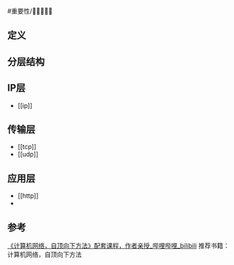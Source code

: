 #重要性/🌟🌟🌟🌟🌟


## 定义

## 分层结构

## IP层
* [[ip]]

## 传输层
* [[tcp]]
* [[udp]]

## 应用层
* [[http]]
* 


## 参考
[《计算机网络，自顶向下方法》配套课程，作者亲授\_哔哩哔哩\_bilibili](https://www.bilibili.com/video/BV1mb4y1d7K7/?spm_id_from=333.337.search-card.all.click&vd_source=551a62963ee3cb8626205a710d9ce37f)
推荐书籍：计算机网络，自顶向下方法